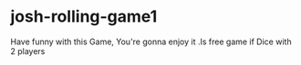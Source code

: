# josh-rolling-game1
Have funny with this Game, You're gonna enjoy it .Is free game if Dice with 2 players
